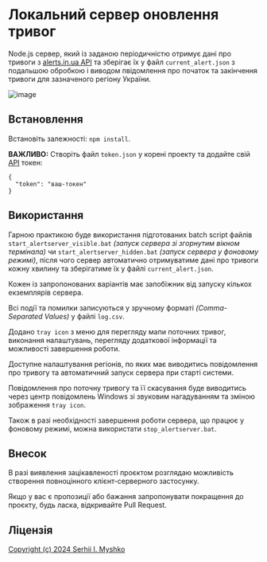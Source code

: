 # Локальний сервер оновлення тривог

Node.js сервер, який із заданою періодичністю отримує дані про тривоги з [alerts.in.ua API](https://alerts.in.ua/) та зберігає їх у файл `current_alert.json` з подальшою обробкою і виводом пвідомлення про початок та закінчення тривоги для зазначеного регіону України.

![image](https://github.com/sergeiown/Alert_Server/assets/112722061/655edb46-4340-47d9-af2c-18c0a94ffc65)

## Встановлення

Встановіть залежності: `npm install`.

**ВАЖЛИВО:** Створіть файл `token.json` у корені проекту та додайте свій [API](https://alerts.in.ua/) токен:

```
{
  "token": "ваш-токен"
}
```

## Використання

Гарною практикою буде використання підготованих batch script файлів `start_alertserver_visible.bat` *(запуск сервера зі згорнутим вікном термінала)* чи `start_alertserver_hidden.bat` *(запуск сервера у фоновому режимі)*, після чого сервер автоматично отримуватиме дані про тривоги кожну хвилину та зберігатиме їх у файлі `current_alert.json`.

Кожен із запропонованих варіантів має запобіжник від запуску кількох екземплярів сервера.

Всі події та помилки записуються у зручному форматі *(Comma-Separated Values)* у файлі `log.csv`.

Додано `tray icon` з меню для перегляду мапи поточних тривог, виконання налаштувань, перегляду додаткової інформації та можливості завершення роботи.

Доступне налаштування регіонів, по яких має виводитись повідомлення про тривогу та автоматичний запуск сервера при старті системи.

Повідомлення про поточну тривогу та її скасування буде виводитись через центр повідомлень Windows зі звуковим нагадуванням та зміною зображення `tray icon`.

Також в разі необхідності завершення роботи сервера, що працює у фоновому режимі, можна використати `stop_alertserver.bat`.

## Внесок

В разі виявлення зацікавленості проєктом розглядаю можливість створення повноцінного клієнт-серверного застосунку.

Якщо у вас є пропозиції або бажання запропонувати покращення до проєкту, будь ласка, відкривайте Pull Request.

## Ліцензія

[Copyright (c) 2024 Serhii I. Myshko](https://github.com/sergeiown/Current_Alert/blob/main/LICENSE)
